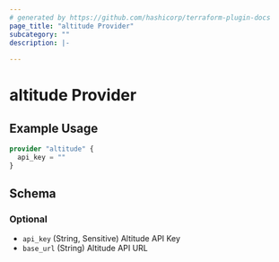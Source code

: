 ```yaml
---
# generated by https://github.com/hashicorp/terraform-plugin-docs
page_title: "altitude Provider"
subcategory: ""
description: |-
  
---
```


# altitude Provider



## Example Usage

```terraform
provider "altitude" {
  api_key = ""
}
```

<!-- schema generated by tfplugindocs -->
## Schema

### Optional

- `api_key` (String, Sensitive) Altitude API Key
- `base_url` (String) Altitude API URL
